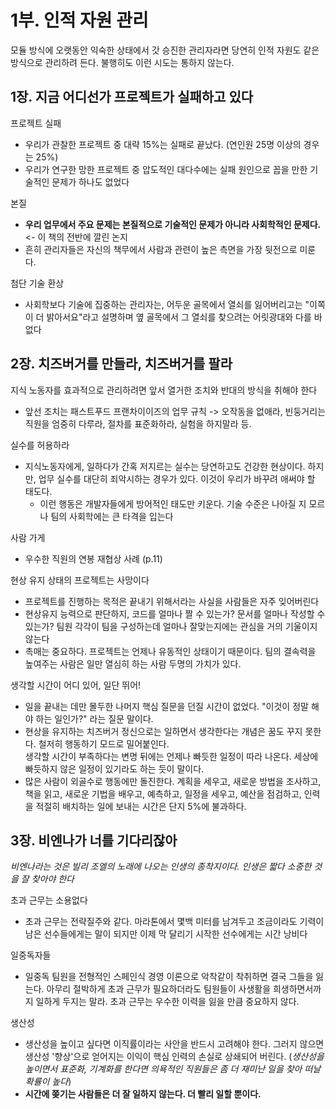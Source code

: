 # 1부. 인적 자원 관리
모듈 방식에 오랫동안 익숙한 상태에서 갓 승진한 관리자라면 당연히 인적 자원도 같은 방식으로 관리하려 든다. 불행히도 이런 시도는 통하지 않는다. 

## 1장. 지금 어디선가 프로젝트가 실패하고 있다
프로젝트 실패
- 우리가 관찰한 프로젝트 중 대략 15%는 실패로 끝났다. (연인원 25명 이상의 경우는 25%)
- 우리가 연구한 망한 프로젝트 중 압도적인 대다수에는 실패 원인으로 꼽을 만한 기술적인 문제가 하나도 없었다

본질
- __우리 업무에서 주요 문제는 본질적으로 기술적인 문제가 아니라 사회학적인 문제다.__ <- 이 책의 전반에 깔린 논지
- 흔히 관리자들은 자신의 책무에서 사람과 관련이 높은 측면을 가장 뒷전으로 미룬다.

첨단 기술 환상
- 사회학보다 기술에 집중하는 관리자는, 어두운 골목에서 열쇠를 잃어버리고는 "이쪽이 더 밝아서요"라고 설명하며 옆 골목에서 그 열쇠를 찾으려는 어릿광대와 다를 바 없다

## 2장. 치즈버거를 만들라, 치즈버거를 팔라
지식 노동자를 효과적으로 관리하려면 앞서 열거한 조치와 반대의 방식을 취해야 한다
- 앞선 조치는 패스트푸드 프랜차이이즈의 업무 규칙 -> 오작동을 없애라, 빈둥거리는 직원을 엄중히 다루라, 절차를 표준화하라, 실험을 하지말라 등.

실수를 허용하라
- 지식노동자에게, 일하다가 간혹 저지르는 실수는 당연하고도 건강한 현상이다. 하지만, 업무 실수를 대단히 죄악시하는 경우가 있다. 이것이 우리가 바꾸려 애써야 할 태도다.
   - 이런 행동은 개발자들에게 방어적인 태도만 키운다. 기술 수준은 나아질 지 모르나 팀의 사회학에는 큰 타격을 입는다

사람 가게
- 우수한 직원의 연봉 재협상 사례 (p.11)

현상 유지 상태의 프로젝트는 사망이다
- 프로젝트를 진행하는 목적은 끝내기 위해서라는 사실을 사람들은 자주 잊어버린다
- 현상유지 능력으로 판단하지, 코드를 얼마나 짤 수 있는가? 문서를 얼마나 작성할 수 있는가? 팀원 각각이 팀을 구성하는데 얼마나 잘맞는지에는 관심을 거의 기울이지 않는다
- 촉매는 중요하다. 프로젝트는 언제나 유동적인 상태이기 때문이다. 팀의 결속력을 높여주는 사람은 일만 열심히 하는 사람 두명의 가치가 있다. 

생각할 시간이 어디 있어, 일단 뛰어!
- 일을 끝내는 데만 몰두한 나머지 핵심 질문을 던질 시간이 없었다. "이것이 정말 해야 하는 일인가?" 라는 질문 말이다. 
- 현상을 유지하는 치즈버거 정신으로는 일하면서 생각한다는 개념은 꿈도 꾸지 못한다. 철저히 행동하기 모드로 밀어붙인다.<br>
생각할 시간이 부족하다는 변명 뒤에는 언제나 빠듯한 일정이 따라 나온다. 세상에 빠듯하지 않은 일정이 있기라도 하는 듯이 말이다. 
- 많은 사람이 외골수로 행동에만 돌진한다. 계획을 세우고, 새로운 방법을 조사하고, 책을 읽고, 새로운 기법을 배우고, 예측하고, 일정을 세우고, 예산을 점검하고, 인력을 적절히 배치하는 일에 보내는 시간은 단지 5%에 불과하다. 

## 3장. 비엔나가 너를 기다리잖아
_비엔나라는 것은 빌리 조엘의 노래에 나오는 인생의 종착지이다. 인생은 짧다 소중한 것을 잘 찾아야 한다_

초과 근무는 소용없다
- 초과 근무는 전략질주와 같다. 마라톤에서 몇백 미터를 남겨두고 조금이라도 기력이 남은 선수들에게는 말이 되지만 이제 막 달리기 시작한 선수에게는 시간 낭비다

일중독자들
- 일중독 팀원을 전형적인 스페인식 경영 이론으로 악착같이 착취하면 결국 그들을 잃는다. 아무리 절박하게 초과 근무가 필요하더라도 팀원들이 사생활을 희생하면서까지 일하게 두지는 말라. 초과 근무는 우수한 이력을 잃을 만큼 중요하지 않다. 

생산성
- 생산성을 높이고 싶다면 이직률이라는 사안을 반드시 고려해야 한다. 그러지 않으면 생산성 '향상'으로 얻어지는 이익이 핵심 인력의 손실로 상쇄되어 버린다. (_생산성을 높이면서 표준화, 기계화를 한다면 의욕적인 직원들은 좀 더 재미난 일을 찾아 떠날 확률이 높다_)
- __시간에 쫒기는 사람들은 더 잘 일하지 않는다. 더 빨리 일할 뿐이다.__